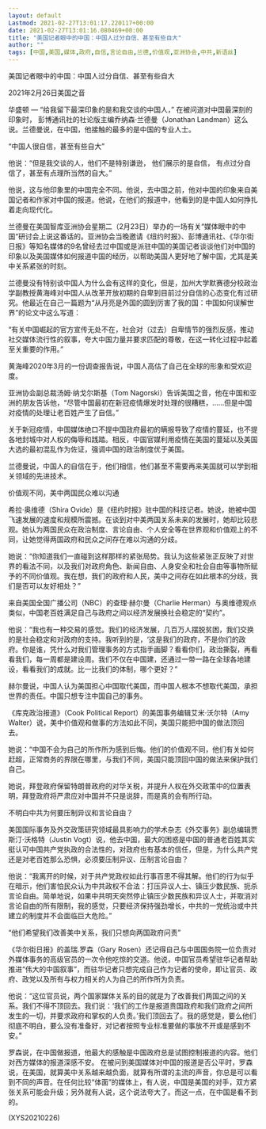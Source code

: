 ```yaml
---
layout: default
Lastmod: 2021-02-27T13:01:17.220117+00:00
date: 2021-02-27T13:01:16.080469+00:00
title: "美国记者眼中的中国：中国人过分自信、甚至有些自大"
author: ""
tags: [中国,美国,媒体,政府,自信,言论自由,兰德,价值观,亚洲协会,中共,新语丝]
---
```


美国记者眼中的中国：中国人过分自信、甚至有些自大

2021年2月26日美国之音

华盛顿 — “给我留下最深印象的是和我交谈的中国人，” 在被问道对中国最深刻的印象时， 彭博通讯社的社论版主编乔纳森·兰德曼（Jonathan Landman）这么说。兰德曼说，在中国，他接触的最多的是中国的专业人士。

“中国人很自信，甚至有些自大”

他说：“但是我交谈的人，他们不是特别谦逊， 他们展示的是自信， 有点过分自信了，甚至有点理所当然的自大。”

他说，这与他印象里的中国完全不同。他说，去中国之前，他对中国的印象来自美国记者和作家对中国的报道。他说，在他们的报道中，他看到的是中国人如何挣扎着走向现代化。

兰德曼在美国智库亚洲协会星期二（2月23日）举办的一场有关“媒体眼中的中国“研讨会上说这番话的。亚洲协会当晚邀请《纽约时报》、彭博通讯社、《华尔街日报》等知名媒体的9名曾经去过中国或是派驻中国的美国记者谈谈他们对中国的印象以及美国媒体如何报道中国的经历，以帮助美国人更好地了解中国，尤其是美中关系紧张的时刻。

兰德曼没有特别谈中国人为什么会有这样的变化，但是，加州大学默赛德分校政治学副教授黄海峰对中国人从改革开放初期的自卑到目前过分自信的心态变化有过研究。他最近在自己一篇题为“从月亮是外国的圆到厉害了我的国：中国如何误解世界”的论文中这么写道：

“有关中国崛起的官方宣传无处不在，社会对（过去）自卑情节的强烈反感，推动社交媒体流行性的叙事，夸大中国力量并要求匹配的尊敬，在这一转化过程中起着至关重要的作用。”

黄海峰2020年3月的一份调查报告说，中国人高估了自己在全球的形象和受欢迎度。

亚洲协会副总裁汤姆·纳戈尔斯基（Tom Nagorski）告诉美国之音，他在中国和亚洲的朋友告诉他，“尽管中国最初在新冠疫情爆发时处理的很糟糕，……但是中国对疫情的处理让老百姓产生了自信。”

关于新冠疫情，中国媒体绝口不提中国政府最初的瞒报导致了疫情的蔓延，也不提各地封城中对人权的侮辱和践踏。相反，中国官媒利用疫情在美国的蔓延以及美国大选的最初混乱作为佐证，强调中国的政治制度优于美国。

兰德曼说，中国人的自信在于，他们相信，他们甚至不需要再来美国就可以学到相关领域的先进技术。

价值观不同，美中两国民众难以沟通

希拉·奥维德（Shira Ovide）是《纽约时报》驻中国的科技记者。她说，她被中国飞速发展的速度和规模所震撼。在谈到对中美两国关系未来的发展时，她却比较悲观。她认为两国民众在政治制度、言论自由、个人安全等在世界观和价值观上的不同，让她觉得两国政府和民众之间存在难以沟通的分歧。

她说：“你知道我们一直碰到这样那样的紧张局势。我认为这些紧张正反映了对世界的看法不同，以及我们对政府角色、新闻自由、人身安全和社会自由等事物所赋予的不同价值观。我在想，我们的政府和人民，美中之间存在如此根本的分歧，我们是否可以友好相处？”

来自美国全国广播公司（NBC）的查理·赫尔曼（Charlie Herman）与奥维德观点类似，中国老百姓满足自己与政府之间以经济发展换社会稳定的“契约”。

他说：“我也有一种交易的感觉。我们的经济发展，几百万人摆脱贫困，我们交换的是社会稳定和对政府的支持。我听到的是，‘这是我们的政府，不是你们的政府。你是谁，凭什么对我们管理事务的方式指手画脚？看看你们，政治撕裂，再看看我们，每一周都是建设周。我们不仅在中国建，还通过一带一路在全球各地建设，看看我们的成就。比一比我们的体制，哪个更好？”

赫尔曼说，中国人认为美国担心中国取代美国，而中国人根本不想取代美国，承担世界的责任。中国只想专注中国自己的事务。

《库克政治报道》（Cook Political Report）的美国事务编辑艾米·沃尔特（Amy Walter）说，美中价值观和做事的方法如此不同，美国只能把中国的做法顶回去。

她说：“中国不会为自己的所作所为感到后悔。他们的价值观不同，他们有关如何赶超，正常商务的界限在哪里，与我们不同，美国只能顶回中国的做法来保护我们自己。

她说，拜登政府保留特朗普政府的对华关税，并提升人权在外交政策中的位置表明，拜登政府将严肃应对中国并不只是说辞，而是真的会有所行动。

不明白中共为何要压制异议和言论自由？

美国国际事务及外交政策研究领域最具影响力的学术杂志《外交事务》副总编辑贾斯汀·沃格特（Justin Vogt）说，他去中国，最大的困惑是中国的普通老百姓其实挺认可中国共产党执政的合法性的，对政府也有基本的信任，但是，为什么共产党还是对老百姓那么恐惧，必须要压制异议、压制言论自由？

他说：“我离开的时候，对于共产党政权如此行事百思不得其解。他们的行为似乎在暗示，他们害怕民众认为中共政权不合法：打压异议人士、镇压少数民族、扼杀言论自由。简单地说，如果中共明天突然停止镇压少数民族和异议人士，并取消对言论自由的所有限制，我的感觉，只要经济保持强劲增长，中共的一党统治或中共建立的制度并不会面临巨大危险。”

“他们希望我们改善美中关系，我们只想向两国政府问责”

《华尔街日报》的盖瑞.罗森（Gary Rosen）还记得自己与中国国务院一位负责对外媒体事务的高级官员的一次令他吃惊的交道。他说，中国官员希望驻华记者帮助推进“伟大的中国叙事”，而驻华记者只想完成自己作为记者的使命，即让官员、政府、政党以及所有与权力相关的人为自己的所作所为负责。

他说：“这位官员说，两个国家媒体关系的目的就是为了改善我们两国之间的关系。我们不得不顶回去。我们说：‘我们的工作是报道贵国政府和我们政府之间所发生的一切，并要求政府和掌权的人负责。’我们顶回去了。我的感觉是，要么他们彻底不明白，要么没有准备好，对记者按照专业标准要做的事放不开或是感到不安。”

罗森说，在中国做报道，他最大的感触是中国政府总是试图控制报道的内容。他们对西方媒体的报道深感不安。 在被问到美国媒体对中国的报道是否公平时，罗森说，在美国，就算美中关系越来越负面，就算有所谓的主流的声音，你总是可以看到不同的声音。在任何比较“体面”的媒体上，有人说，中国是美国的对手，双方紧张关系可能会升级；另外就有人说，这个说法夸大了。而这一点，在中国是看不到的。

(XYS20210226)

